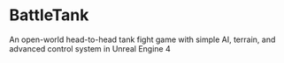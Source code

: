 # BattleTank
An open-world head-to-head tank fight game with simple AI, terrain, and advanced control system in Unreal Engine 4
